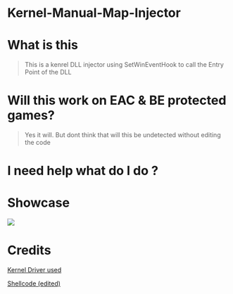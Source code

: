 # Kernel-Manual-Map-Injector

# What is this
> This is a kenrel DLL injector using SetWinEventHook to call the Entry Point of the DLL

# Will this work on EAC & BE protected games?
> Yes it will. But dont think that will this be undetected without editing the code

# I need help what do I do ?
# Showcase
![](showcase.gif)
# Credits

[Kernel Driver used](https://github.com/mactec0/Kernelmode-manual-mapping-through-IAT)

[Shellcode (edited)](https://github.com/TheCruZ/Simple-Manual-Map-Injector)
